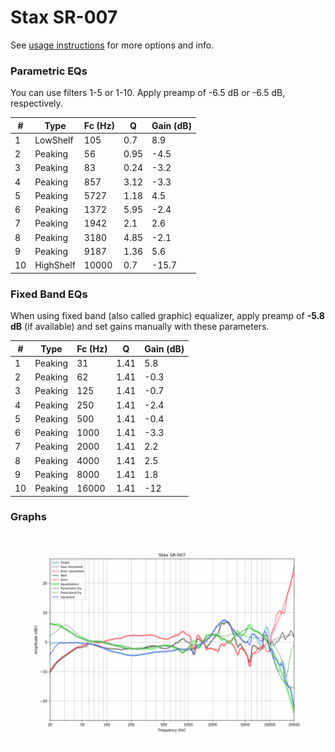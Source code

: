 # Stax SR-007
See [usage instructions](https://github.com/jaakkopasanen/AutoEq#usage) for more options and info.

### Parametric EQs
You can use filters 1-5 or 1-10. Apply preamp of -6.5 dB or -6.5 dB, respectively.

|   # | Type      |   Fc (Hz) |    Q |   Gain (dB) |
|-----|-----------|-----------|------|-------------|
|   1 | LowShelf  |       105 | 0.7  |         8.9 |
|   2 | Peaking   |        56 | 0.95 |        -4.5 |
|   3 | Peaking   |        83 | 0.24 |        -3.2 |
|   4 | Peaking   |       857 | 3.12 |        -3.3 |
|   5 | Peaking   |      5727 | 1.18 |         4.5 |
|   6 | Peaking   |      1372 | 5.95 |        -2.4 |
|   7 | Peaking   |      1942 | 2.1  |         2.6 |
|   8 | Peaking   |      3180 | 4.85 |        -2.1 |
|   9 | Peaking   |      9187 | 1.36 |         5.6 |
|  10 | HighShelf |     10000 | 0.7  |       -15.7 |

### Fixed Band EQs
When using fixed band (also called graphic) equalizer, apply preamp of **-5.8 dB** (if available) and set gains manually with these parameters.

|   # | Type    |   Fc (Hz) |    Q |   Gain (dB) |
|-----|---------|-----------|------|-------------|
|   1 | Peaking |        31 | 1.41 |         5.8 |
|   2 | Peaking |        62 | 1.41 |        -0.3 |
|   3 | Peaking |       125 | 1.41 |        -0.7 |
|   4 | Peaking |       250 | 1.41 |        -2.4 |
|   5 | Peaking |       500 | 1.41 |        -0.4 |
|   6 | Peaking |      1000 | 1.41 |        -3.3 |
|   7 | Peaking |      2000 | 1.41 |         2.2 |
|   8 | Peaking |      4000 | 1.41 |         2.5 |
|   9 | Peaking |      8000 | 1.41 |         1.8 |
|  10 | Peaking |     16000 | 1.41 |       -12   |

### Graphs
![](./Stax%20SR-007.png)
